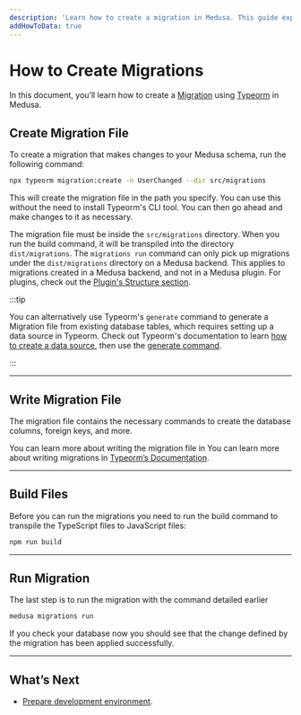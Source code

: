 ```yaml
---
description: 'Learn how to create a migration in Medusa. This guide explains how to write and run migrations.'
addHowToData: true
---
```


# How to Create Migrations

In this document, you’ll learn how to create a [Migration](./overview.md) using [Typeorm](https://typeorm.io) in Medusa.

## Create Migration File

To create a migration that makes changes to your Medusa schema, run the following command:

```bash
npx typeorm migration:create -n UserChanged --dir src/migrations
```

This will create the migration file in the path you specify. You can use this without the need to install Typeorm's CLI tool. You can then go ahead and make changes to it as necessary.

The migration file must be inside the `src/migrations` directory. When you run the build command, it will be transpiled into the directory `dist/migrations`. The `migrations run` command can only pick up migrations under the `dist/migrations` directory on a Medusa backend. This applies to migrations created in a Medusa backend, and not in a Medusa plugin. For plugins, check out the [Plugin's Structure section](../../plugins/create.md).

:::tip

You can alternatively use Typeorm's `generate` command to generate a Migration file from existing database tables, which requires setting up a data source in Typeorm. Check out Typeorm's documentation to learn [how to create a data source](https://typeorm.io/data-source#creating-a-new-datasource), then use the [generate command](https://typeorm.io/using-cli#generate-a-migration-from-existing-table-schema).

:::

---

## Write Migration File

The migration file contains the necessary commands to create the database columns, foreign keys, and more.

You can learn more about writing the migration file in You can learn more about writing migrations in [Typeorm’s Documentation](https://typeorm.io/migrations).

---

## Build Files

Before you can run the migrations you need to run the build command to transpile the TypeScript files to JavaScript files:

```bash npm2yarn
npm run build
```

---

## Run Migration

The last step is to run the migration with the command detailed earlier

```bash
medusa migrations run
```

If you check your database now you should see that the change defined by the migration has been applied successfully.

---

## What’s Next

- [Prepare development environment](../../backend/prepare-environment.mdx).
